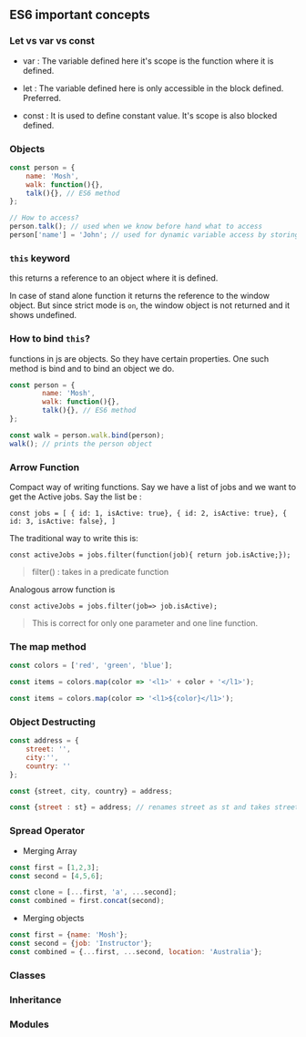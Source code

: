 ## ES6 important concepts

### Let vs var vs const

- var : The variable defined here it's scope is the function where it is defined. 

- let : The variable defined here is only accessible in the block defined. Preferred. 

- const : It is used to define constant value. It's scope is also blocked defined.

### Objects

```js
const person = {
	name: 'Mosh',
	walk: function(){}, 
	talk(){}, // ES6 method
};

// How to access?
person.talk(); // used when we know before hand what to access
person['name'] = 'John'; // used for dynamic variable access by storing 'name' in a variable
```

### `this` keyword

this returns a reference to an object where it is defined.

In case of stand alone function it returns the reference to the window object. But since strict mode is `on`, the window object is not returned and it shows undefined. 

### How to bind `this`?

functions in js are objects. So they have certain properties. One such method is bind and to bind an object we do. 

```js
const person = {
        name: 'Mosh',
        walk: function(){},
        talk(){}, // ES6 method
};

const walk = person.walk.bind(person);
walk(); // prints the person object
```
### Arrow Function

Compact way of writing functions. Say we have a list of jobs and we want to get the Active jobs. Say the list be : 

`const jobs = [
	{ id: 1, isActive: true},
	{ id: 2, isActive: true},
	{ id: 3, isActive: false},
]`

The traditional way to write this is: 

`const activeJobs = jobs.filter(function(job){ return job.isActive;});`

> filter() : takes in a predicate function

Analogous arrow function is 

`const activeJobs = jobs.filter(job=> job.isActive);`

> This is correct for only one parameter and one line function.

### The map method 

```js
const colors = ['red', 'green', 'blue'];

const items = colors.map(color => '<l1>' + color + '</l1>');

const items = colors.map(color => '<l1>${color}</l1>');
```

### Object Destructing 

```js
const address = {
	street: '',
	city:'',
	country: ''
};

const {street, city, country} = address;

const {street : st} = address; // renames street as st and takes street value of address
```

### Spread Operator

- Merging Array

```js
const first = [1,2,3];
const second = [4,5,6];

const clone = [...first, 'a', ...second];
const combined = first.concat(second);
```

- Merging objects

```js
const first = {name: 'Mosh'};
const second = {job: 'Instructor'};
const combined = {...first, ...second, location: 'Australia'};
```

### Classes


### Inheritance


### Modules
